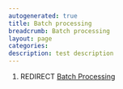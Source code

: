 ```yaml
---
autogenerated: true
title: Batch processing
breadcrumb: Batch processing
layout: page
categories: 
description: test description
---
```


1.  REDIRECT [Batch Processing](Batch_Processing )
